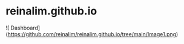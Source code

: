 # reinalim.github.io



![ Dashboard] (https://github.com/reinalim/reinalim.github.io/tree/main/Image1.png)
